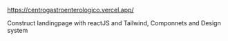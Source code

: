 https://centrogastroenterologico.vercel.app/

Construct landingpage with reactJS and Tailwind, Componnets and Design system
